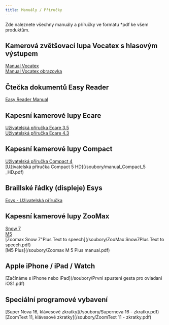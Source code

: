 ```yaml
---
title: Manuály / Příručky
---
```


Zde naleznete všechny manuály a příručky ve formátu *pdf ke všem produktům.  
  

## Kamerová zvětšovací lupa Vocatex s hlasovým výstupem

  
[Manual Vocatex](/soubory/uzivatelska_prirucka_Vocatex.pdf)  
[Manual Vocatex obrazovka](/soubory/uzivatelska_prirucka_Vocatex_obrazovka.pdf)  
  

## Čtečka dokumentů Easy Reader

  
[Easy Reader Manual](/soubory/easy_reader_manual.pdf)  
  

## Kapesní kamerové lupy Ecare

  
[Uživatelská příručka Ecare 3.5](/soubory/ECARE_3,5_manual.pdf)  
[Uživatelská příručka Ecare 4.3](/soubory/ECARE_4,3_manual.pdf)  
  

## Kapesní kamerové lupy Compact

  
[Uživatelská příručka Compact 4](/soubory/Compact_4HD_manual.pdf)    
[Uživatelská příručka Compact 5 HD](/soubory/manual_Compact_5 _HD.pdf)  
  

## Braillské řádky (displeje) Esys

  
[Esys - Uživatelská příručka](/soubory/Esys_uzivatelska_prirucka.pdf)  
  

## Kapesní kamerové lupy ZooMax

  
[Snow 7](/soubory/Snow_7_HD_manual.pdf)    
[M5](/soubory/M5_manual.pdf)  
[Zoomax Snow 7"Plus Text to speech](/soubory/ZooMax Snow7Plus Text to speech.pdf)    
[M5 Plus](/soubory/Zoomax M 5 Plus manual.pdf)    
  

## Apple iPhone / iPad / Watch

  
[Začínáme s iPhone nebo iPad](/soubory/Prvni spusteni gesta pro ovladani iOS1.pdf)  
  

## Speciální programové vybavení

  
[Super Nova 16, klávesové zkratky](/soubory/Supernova 16 - zkratky.pdf)    
[ZoomText 11, klávesové zkratky](/soubory/ZoomText 11 - zkratky.pdf)